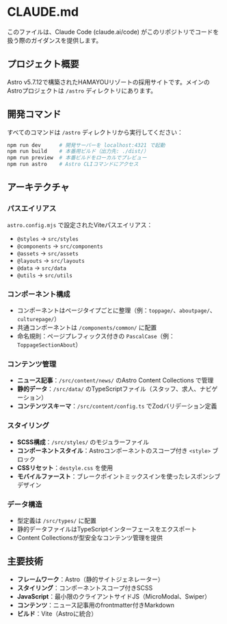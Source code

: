 # CLAUDE.md

このファイルは、Claude Code (claude.ai/code) がこのリポジトリでコードを扱う際のガイダンスを提供します。

## プロジェクト概要

Astro v5.7.12で構築されたHAMAYOUリゾートの採用サイトです。メインのAstroプロジェクトは `/astro` ディレクトリにあります。

## 開発コマンド

すべてのコマンドは `/astro` ディレクトリから実行してください：

```bash
npm run dev      # 開発サーバーを localhost:4321 で起動
npm run build    # 本番用ビルド（出力先: ./dist/）
npm run preview  # 本番ビルドをローカルでプレビュー
npm run astro    # Astro CLIコマンドにアクセス
```

## アーキテクチャ

### パスエイリアス
`astro.config.mjs` で設定されたViteパスエイリアス：
- `@styles` → `src/styles`
- `@components` → `src/components` 
- `@assets` → `src/assets`
- `@layouts` → `src/layouts`
- `@data` → `src/data`
- `@utils` → `src/utils`

### コンポーネント構成
- コンポーネントはページタイプごとに整理（例：`toppage/`、`aboutpage/`、`culturepage/`）
- 共通コンポーネントは `/components/common/` に配置
- 命名規則：ページプレフィックス付きの `PascalCase`（例：`ToppageSectionAbout`）

### コンテンツ管理
- **ニュース記事**：`/src/content/news/` のAstro Content Collections で管理
- **静的データ**：`/src/data/` のTypeScriptファイル（スタッフ、求人、ナビゲーション）
- **コンテンツスキーマ**：`/src/content/config.ts` でZodバリデーション定義

### スタイリング
- **SCSS構成**：`/src/styles/` のモジュラーファイル
- **コンポーネントスタイル**：Astroコンポーネントのスコープ付き `<style>` ブロック
- **CSSリセット**：`destyle.css` を使用
- **モバイルファースト**：ブレークポイントミックスインを使ったレスポンシブデザイン

### データ構造
- 型定義は `/src/types/` に配置
- 静的データファイルはTypeScriptインターフェースをエクスポート
- Content Collectionsが型安全なコンテンツ管理を提供

## 主要技術
- **フレームワーク**：Astro（静的サイトジェネレーター）
- **スタイリング**：コンポーネントスコープ付きSCSS
- **JavaScript**：最小限のクライアントサイドJS（MicroModal、Swiper）
- **コンテンツ**：ニュース記事用のfrontmatter付きMarkdown
- **ビルド**：Vite（Astroに統合）